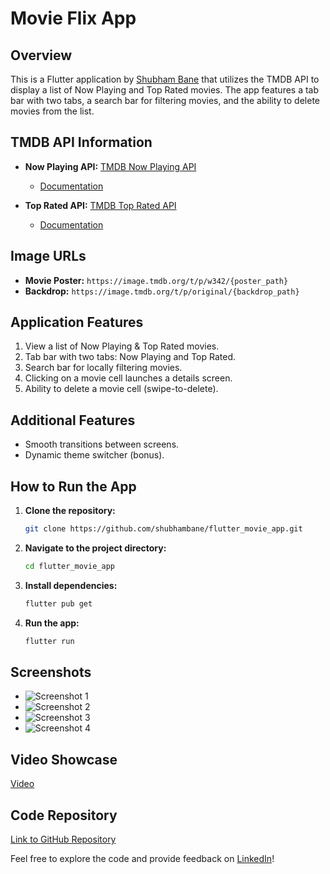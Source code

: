 # Movie Flix App

## Overview

This is a Flutter application by [Shubham Bane](https://www.linkedin.com/in/shubham-bane) that utilizes the TMDB API to display a list of Now Playing and Top Rated movies. The app features a tab bar with two tabs, a search bar for filtering movies, and the ability to delete movies from the list.

## TMDB API Information

- **Now Playing API:** [TMDB Now Playing API](https://api.themoviedb.org/3/movie/now_playing?api_key=a07e22bc18f5cb106bfe4cc1f83ad8ed)
  - [Documentation](https://developers.themoviedb.org/3/movies/get-now-playing)

- **Top Rated API:** [TMDB Top Rated API](https://api.themoviedb.org/3/movie/top_rated?api_key=a07e22bc18f5cb106bfe4cc1f83ad8ed)
  - [Documentation](https://developers.themoviedb.org/3/movies/get-top-rated-movies)

## Image URLs

- **Movie Poster:** `https://image.tmdb.org/t/p/w342/{poster_path}`
- **Backdrop:** `https://image.tmdb.org/t/p/original/{backdrop_path}`

## Application Features

1. View a list of Now Playing & Top Rated movies.
2. Tab bar with two tabs: Now Playing and Top Rated.
3. Search bar for locally filtering movies.
4. Clicking on a movie cell launches a details screen.
5. Ability to delete a movie cell (swipe-to-delete).

## Additional Features

- Smooth transitions between screens.
- Dynamic theme switcher (bonus).

## How to Run the App

1. **Clone the repository:**

   ```bash
   git clone https://github.com/shubhambane/flutter_movie_app.git
   ```

2. **Navigate to the project directory:**

   ```bash
   cd flutter_movie_app
   ```

3. **Install dependencies:**

   ```bash
   flutter pub get
   ```

4. **Run the app:**

   ```bash
   flutter run
   ```

## Screenshots

- ![Screenshot 1](github_media/screenshot_1.jpg)
- ![Screenshot 2](github_media/screenshot_2.jpg)
- ![Screenshot 3](github_media/screenshot_3.jpg)
- ![Screenshot 4](github_media/screenshot_4.jpg)


## Video Showcase

[Video](github_media/video_1.gif)

## Code Repository

[Link to GitHub Repository](https://github.com/shubhambane/flutter_movie_app.git)

Feel free to explore the code and provide feedback on [LinkedIn](https://www.linkedin.com/in/shubham-bane)!
